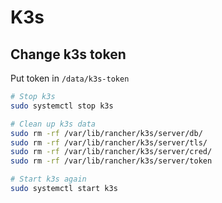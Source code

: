 # K3s


## Change k3s token

Put token in `/data/k3s-token`

```bash
# Stop k3s
sudo systemctl stop k3s

# Clean up k3s data
sudo rm -rf /var/lib/rancher/k3s/server/db/
sudo rm -rf /var/lib/rancher/k3s/server/tls/
sudo rm -rf /var/lib/rancher/k3s/server/cred/
sudo rm -rf /var/lib/rancher/k3s/server/token

# Start k3s again
sudo systemctl start k3s
```